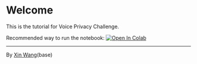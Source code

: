 # Welcome

This is the tutorial for Voice Privacy Challenge.

Recommended way to run the notebook: [![Open In Colab](https://colab.research.google.com/assets/colab-badge.svg)](https://colab.research.google.com/drive/1_zRL_f9iyDvl_5Y2Rdakg0hYAl_5Rgyq?usp=sharing)

---
By [Xin Wang](https://github.com/TonyWangX/TonyWangX.github.io)(base)
